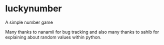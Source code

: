 luckynumber
===========

A simple number game

Many thanks to nanamii for bug tracking and
also many thanks to sahib for explaining about random values within python.
